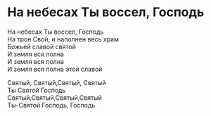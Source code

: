 # На небесах Ты воссел, Господь
На небесах Ты воссел, Господь  
На трон Свой, и наполнен весь храм  
Божьей  славой святой  
И  земля вся полна  
И  земля вся полна  
И  земля вся полна этой славой  
  
Святый, Святый,Святый, Святый   
Ты Святой Господь  
Святый,Святый,Святый,Святый  
Ты-Святой Господь, Господь  
